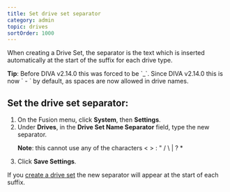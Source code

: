 ```yaml
---
title: Set drive set separator
category: admin
topic: drives
sortOrder: 1000
---
```


When creating a Drive Set, the separator is the text which is inserted automatically at the start of the suffix for each drive type.

<p class="tip">
  <strong>Tip</strong>: Before DIVA v2.14.0 this was forced to be `_`. Since DIVA v2.14.0 this is now ` - ` by default, as spaces are now allowed in drive names.
</p>

## Set the drive set separator:

<ol>

  <li>On the Fusion menu, click <strong>System</strong>, then <strong>Settings</strong>.</li>

  <li>
    Under <strong>Drives</strong>, in the <strong>Drive Set Name Separator</strong> field, type the new separator.
    <p class="note"><strong>Note</strong>: this cannot use any of the characters < > : " / \ | ? * </p>
  </li>

  <li>Click <strong>Save Settings</strong>.</li>

</ol>

If you [create a drive set](/v3/admin/create-drive-set.html) the new separator will appear at the start of each suffix.

